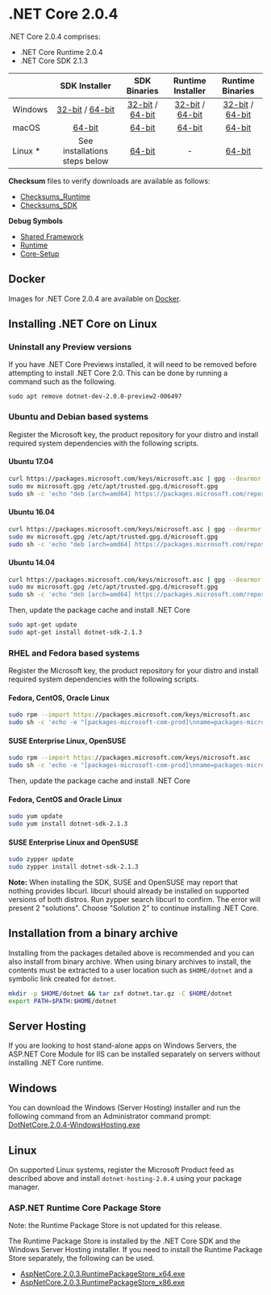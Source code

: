 # .NET Core 2.0.4

.NET Core 2.0.4 comprises:

* .NET Core Runtime 2.0.4
* .NET Core SDK 2.1.3

|         | SDK Installer                                         | SDK Binaries                                                         | Runtime Installer                                                  | Runtime Binaries                                                   |
| ------- | :---------------------------------------------------: | :-------------------------------------------------------------------:| :----------------------------------------------------------------: | :----------------------------------------------------------------: |
| Windows | [32-bit](https://download.microsoft.com/download/2/9/3/293BC432-348C-4D1C-B628-5AC8AB7FA162/dotnet-sdk-2.1.3-win-x86.exe) / [64-bit](https://download.microsoft.com/download/2/9/3/293BC432-348C-4D1C-B628-5AC8AB7FA162/dotnet-sdk-2.1.3-win-x64.exe)  | [32-bit](https://download.microsoft.com/download/2/9/3/293BC432-348C-4D1C-B628-5AC8AB7FA162/dotnet-sdk-2.1.3-win-x86.zip) / [64-bit](https://download.microsoft.com/download/2/9/3/293BC432-348C-4D1C-B628-5AC8AB7FA162/dotnet-sdk-2.1.3-win-x64.zip) | [32-bit](https://download.microsoft.com/download/2/B/2/2B2854E7-7EAE-4FE9-85D2-19ACCD716F18/dotnet-runtime-2.0.4-win-x86.exe) / [64-bit](https://download.microsoft.com/download/2/B/2/2B2854E7-7EAE-4FE9-85D2-19ACCD716F18/dotnet-runtime-2.0.4-win-x64.exe) | [32-bit](https://download.microsoft.com/download/2/B/2/2B2854E7-7EAE-4FE9-85D2-19ACCD716F18/dotnet-runtime-2.0.4-win-x86.zip) / [64-bit](https://download.microsoft.com/download/2/B/2/2B2854E7-7EAE-4FE9-85D2-19ACCD716F18/dotnet-runtime-2.0.4-win-x64.zip) |
| macOS   | [64-bit](https://download.microsoft.com/download/2/9/3/293BC432-348C-4D1C-B628-5AC8AB7FA162/dotnet-sdk-2.1.3-osx-x64.pkg)  | [64-bit](https://download.microsoft.com/download/2/9/3/293BC432-348C-4D1C-B628-5AC8AB7FA162/dotnet-sdk-2.1.3-osx-x64.tar.gz)| [64-bit](https://download.microsoft.com/download/2/B/2/2B2854E7-7EAE-4FE9-85D2-19ACCD716F18/dotnet-runtime-2.0.4-osx-x64.pkg)      | [64-bit](https://download.microsoft.com/download/2/B/2/2B2854E7-7EAE-4FE9-85D2-19ACCD716F18/dotnet-runtime-2.0.4-osx-x64.tar.gz)   |
| Linux * | See installations steps below                         | [64-bit](https://download.microsoft.com/download/2/9/3/293BC432-348C-4D1C-B628-5AC8AB7FA162/dotnet-sdk-2.1.3-linux-x64.tar.gz)     | -                                                                  | [64-bit](https://download.microsoft.com/download/2/B/2/2B2854E7-7EAE-4FE9-85D2-19ACCD716F18/dotnet-runtime-2.0.4-linux-x64.tar.gz) |

**Checksum** files to verify downloads are available as follows:
* [Checksums_Runtime](https://builds.dotnet.microsoft.com/dotnet/checksums/2.0.4-runtime-sha.txt)
* [Checksums_SDK](https://builds.dotnet.microsoft.com/dotnet/checksums/2.1.3-sdk-sha.txt)

**Debug Symbols**
* [Shared Framework](https://download.microsoft.com/download/2/B/2/2B2854E7-7EAE-4FE9-85D2-19ACCD716F18/corefx-2.0.4-symbols.zip)
* [Runtime](https://download.microsoft.com/download/2/B/2/2B2854E7-7EAE-4FE9-85D2-19ACCD716F18/coreclr-2.0.4-symbols.zip)
* [Core-Setup](https://download.microsoft.com/download/2/B/2/2B2854E7-7EAE-4FE9-85D2-19ACCD716F18/core-setup-2.0.4-symbols.zip)

## Docker

Images for .NET Core 2.0.4 are available on [Docker](https://hub.docker.com/r/microsoft/dotnet/).

## Installing .NET Core on Linux

### Uninstall any Preview versions

If you have .NET Core Previews installed, it will need to be removed before attempting to install .NET Core 2.0. This can be done by running a command such as the following.

`sudo apt remove dotnet-dev-2.0.0-preview2-006497`

### Ubuntu and Debian based systems

Register the Microsoft key, the product repository for your distro and install required system dependencies with the following scripts.

#### Ubuntu 17.04

```bash
curl https://packages.microsoft.com/keys/microsoft.asc | gpg --dearmor > microsoft.gpg
sudo mv microsoft.gpg /etc/apt/trusted.gpg.d/microsoft.gpg
sudo sh -c 'echo "deb [arch=amd64] https://packages.microsoft.com/repos/microsoft-ubuntu-zesty-prod zesty main" > /etc/apt/sources.list.d/dotnetdev.list'
```

#### Ubuntu 16.04

```bash
curl https://packages.microsoft.com/keys/microsoft.asc | gpg --dearmor > microsoft.gpg
sudo mv microsoft.gpg /etc/apt/trusted.gpg.d/microsoft.gpg
sudo sh -c 'echo "deb [arch=amd64] https://packages.microsoft.com/repos/microsoft-ubuntu-xenial-prod xenial main" > /etc/apt/sources.list.d/dotnetdev.list'
```
#### Ubuntu 14.04

```bash
curl https://packages.microsoft.com/keys/microsoft.asc | gpg --dearmor > microsoft.gpg
sudo mv microsoft.gpg /etc/apt/trusted.gpg.d/microsoft.gpg
sudo sh -c 'echo "deb [arch=amd64] https://packages.microsoft.com/repos/microsoft-ubuntu-trusty-prod trusty main" > /etc/apt/sources.list.d/dotnetdev.list'
```

Then, update the package cache and install .NET Core

```bash
sudo apt-get update
sudo apt-get install dotnet-sdk-2.1.3
```

### RHEL and Fedora based systems

Register the Microsoft key, the product repository for your distro and install required system dependencies with the following scripts.

#### Fedora, CentOS, Oracle Linux

```bash
sudo rpm --import https://packages.microsoft.com/keys/microsoft.asc
sudo sh -c 'echo -e "[packages-microsoft-com-prod]\nname=packages-microsoft-com-prod\nbaseurl=https://packages.microsoft.com/yumrepos/microsoft-rhel7.3-prod\nenabled=1\ngpgcheck=1\ngpgkey=https://packages.microsoft.com/keys/microsoft.asc" > /etc/yum.repos.d/dotnetdev.repo'
```

#### SUSE Enterprise Linux, OpenSUSE

```bash
sudo rpm --import https://packages.microsoft.com/keys/microsoft.asc
sudo sh -c 'echo -e "[packages-microsoft-com-prod]\nname=packages-microsoft-com-prod\nbaseurl=https://packages.microsoft.com/yumrepos/microsoft-rhel7.3-prod\nenabled=1\ngpgcheck=1\ngpgkey=https://packages.microsoft.com/keys/microsoft.asc" > /etc/zypp/repos.d/dotnetdev.repo'
```

Then, update the package cache and install .NET Core

#### Fedora, CentOS and Oracle Linux

```bash
sudo yum update
sudo yum install dotnet-sdk-2.1.3
```

#### SUSE Enterprise Linux and OpenSUSE

```bash
sudo zypper update
sudo zypper install dotnet-sdk-2.1.3
```

**Note:** When installing the SDK, SUSE and OpenSUSE may report that nothing provides libcurl. libcurl should already be installed on supported versions of both distros. Run zypper search libcurl to confirm. The error will present 2 "solutions". Choose "Solution 2" to continue installing .NET Core.

## Installation from a binary archive

Installing from the packages detailed above is recommended and you can also install from binary archive. When using binary archives to install, the contents must be extracted to a user location such as `$HOME/dotnet` and a symbolic link created for `dotnet`.

```bash
mkdir -p $HOME/dotnet && tar zxf dotnet.tar.gz -C $HOME/dotnet
export PATH=$PATH:$HOME/dotnet
```

## Server Hosting

If you are looking to host stand-alone apps on Windows Servers, the ASP.NET Core Module for IIS can be installed separately on servers without installing .NET Core runtime.

## Windows

You can download the Windows (Server Hosting) installer and run the following command from an Administrator command prompt:
[DotNetCore.2.0.4-WindowsHosting.exe](https://download.microsoft.com/download/2/B/2/2B2854E7-7EAE-4FE9-85D2-19ACCD716F18/DotNetCore.2.0.4-WindowsHosting.exe)

## Linux

On supported Linux systems, register the Microsoft Product feed as described above and install `dotnet-hosting-2.0.4` using your package manager.

### ASP.NET Runtime Core Package Store

Note: the Runtime Package Store is not updated for this release.

The Runtime Package Store is installed by the .NET Core SDK and the Windows Server Hosting installer. If you need to install the Runtime Package Store separately, the following can be used.

* [AspNetCore.2.0.3.RuntimePackageStore_x64.exe](https://download.microsoft.com/download/5/C/1/5C190037-632B-443D-842D-39085F02E1E8/AspNetCore.2.0.3.RuntimePackageStore_x64.exe)
* [AspNetCore.2.0.3.RuntimePackageStore_x86.exe](https://download.microsoft.com/download/5/C/1/5C190037-632B-443D-842D-39085F02E1E8/AspNetCore.2.0.3.RuntimePackageStore_x86.exe)
